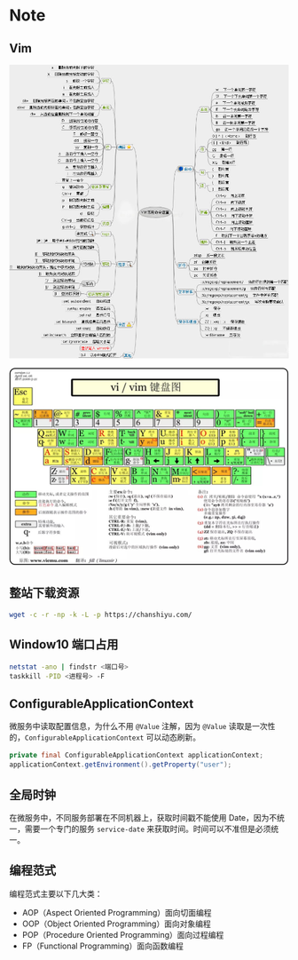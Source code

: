 # Note

## Vim

![Vim 常用命令](https://raw.githubusercontent.com/chanshiyucx/yoi/master/2019/note/Vim常用命令.jpg)

![Vim 键盘图](https://raw.githubusercontent.com/chanshiyucx/yoi/master/2019/note/Vim键盘图.jpg)

## 整站下载资源

```bash
wget -c -r -np -k -L -p https://chanshiyu.com/
```

## Window10 端口占用

```bash
netstat -ano | findstr <端口号>
taskkill -PID <进程号> -F
```

## ConfigurableApplicationContext

微服务中读取配置信息，为什么不用 `@Value` 注解，因为 `@Value` 读取是一次性的，`ConfigurableApplicationContext` 可以动态刷新。

```java
private final ConfigurableApplicationContext applicationContext;
applicationContext.getEnvironment().getProperty("user");
```

## 全局时钟

在微服务中，不同服务部署在不同机器上，获取时间戳不能使用 Date，因为不统一，需要一个专门的服务 `service-date` 来获取时间。时间可以不准但是必须统一。

## 编程范式

编程范式主要以下几大类：

- AOP（Aspect Oriented Programming）面向切面编程
- OOP（Object Oriented Programming）面向对象编程
- POP（Procedure Oriented Programming）面向过程编程
- FP（Functional Programming）面向函数编程

